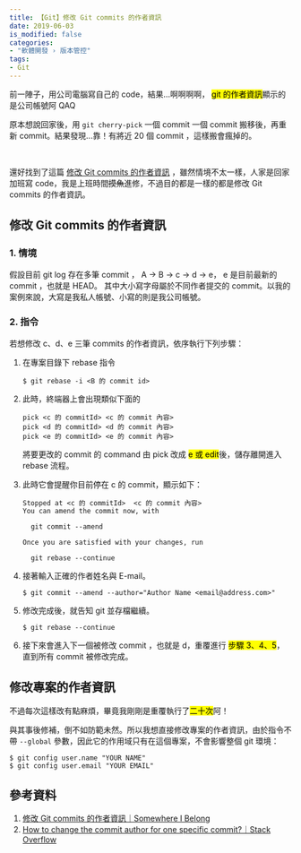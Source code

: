 ```yaml
---
title: 【Git】修改 Git commits 的作者資訊
date: 2019-06-03
is_modified: false
categories:
- "軟體開發 › 版本管控"
tags:
- Git
--- 
```


前一陣子，用公司電腦寫自己的 code，結果...啊啊啊啊， <mark>git 的作者資訊</mark>顯示的是公司帳號阿 QAQ
  
原本想說回家後，用 `git cherry-pick` 一個 commit 一個 commit 搬移後，再重新 commit。結果發現...靠！有將近 20 個 commit ，這樣搬會瘋掉的。

<!--more-->
<br class="big">

還好找到了這篇 [修改 Git commits 的作者資訊](https://yulun.me/2014/git-tips-change-author-and-email-in-previous-commits/) ，雖然情境不太一樣，人家是回家加班寫 code，我是上班時間~~摸魚~~進修，不過目的都是一樣的都是修改 Git commits 的作者資訊。



## 修改 Git commits 的作者資訊


### 1. 情境
假設目前 git log 存在多筆 commit ， A → B → c → d → e， e 是目前最新的 commit ，也就是 HEAD。
其中大小寫字母屬於不同作者提交的 commit。以我的案例來說，大寫是我私人帳號、小寫的則是我公司帳號。


### 2. 指令
若想修改 c、d、e 三筆 commits 的作者資訊，依序執行下列步驟：

1. 在專案目錄下 rebase 指令 
    ```shell
    $ git rebase -i <B 的 commit id>
    ```
    

2. 此時，終端器上會出現類似下面的
	```shell
	pick <c 的 commitId> <c 的 commit 內容>
	pick <d 的 commitId> <d 的 commit 內容>
	pick <e 的 commitId> <e 的 commit 內容>
	```
	  將要更改的 commit 的 command 由 pick 改成 <mark>e 或 edit</mark>後，儲存離開進入 rebase 流程。
      

3. 此時它會提醒你目前停在 c 的 commit，顯示如下：
    ```shell
    Stopped at <c 的 commitId>  <c 的 commit 內容>
    You can amend the commit now, with

      git commit --amend

    Once you are satisfied with your changes, run

      git rebase --continue
    ```
    
4. 接著輸入正確的作者姓名與 E-mail。
    ```shell
    $ git commit --amend --author="Author Name <email@address.com>"
    ```

5. 修改完成後，就告知 git 並存檔繼續。
    ```shell
    $ git rebase --continue
    ```

6. 接下來會進入下一個被修改 commit ，也就是 d，重覆進行 <mark>步驟 3、4、5</mark>，直到所有 commit 被修改完成。



## 修改專案的作者資訊
不過每次這樣改有點麻煩，畢竟我剛剛是重覆執行了<mark>二十次</mark>阿！

與其事後修補，倒不如防範未然。所以我想直接修改專案的作者資訊，由於指令不帶 `--global` 參數，因此它的作用域只有在這個專案，不會影響整個 git 環境：
```shell
$ git config user.name "YOUR NAME"  
$ git config user.email "YOUR EMAIL"  
```



## 參考資料 
1. [修改 Git commits 的作者資訊｜Somewhere I Belong](https://yulun.me/2014/git-tips-change-author-and-email-in-previous-commits/) 
2. [How to change the commit author for one specific commit?｜Stack Overflow](https://stackoverflow.com/questions/3042437/how-to-change-the-commit-author-for-one-specific-commit)